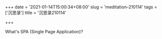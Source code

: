 +++
date = '2021-01-14T15:00:34+08:00'
slug = 'meditation-210114'
tags = ['沉思录']
title = '沉思录210114'

+++

What's SPA (Single Page Application)?
